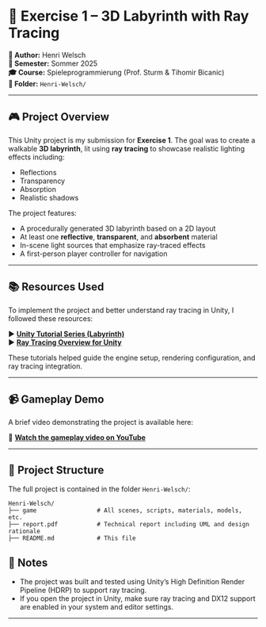 # 🧩 Exercise 1 – 3D Labyrinth with Ray Tracing  
**👤 Author:** Henri Welsch  
**📅 Semester:** Sommer 2025  
**🎓 Course:** Spieleprogrammierung (Prof. Sturm & Tihomir Bicanic)  
**📁 Folder:** `Henri-Welsch/`

---

## 🎮 Project Overview

This Unity project is my submission for **Exercise 1**. The goal was to create a walkable **3D labyrinth**, lit using **ray tracing** to showcase realistic lighting effects including:

- Reflections
- Transparency
- Absorption
- Realistic shadows

The project features:
- A procedurally generated 3D labyrinth based on a 2D layout
- At least one **reflective**, **transparent**, and **absorbent** material
- In-scene light sources that emphasize ray-traced effects
- A first-person player controller for navigation

---

## 📚 Resources Used

To implement the project and better understand ray tracing in Unity, I followed these resources:

▶️ **[Unity Tutorial Series (Labyrinth)](https://www.youtube.com/watch?v=HwI90YLqMaY&list=PLZ1b66Z1KFKhO7R6Q588cdWxdnVxpPmA8)**  
▶️ **[Ray Tracing Overview for Unity](https://www.youtube.com/watch?v=ad9f_nKU0ZA)**

These tutorials helped guide the engine setup, rendering configuration, and ray tracing integration.

---

## 📹 Gameplay Demo

A brief video demonstrating the project is available here:

🎥 **[Watch the gameplay video on YouTube](https://youtu.be/pztZ5XwjznI)**

---

## 📁 Project Structure

The full project is contained in the folder `Henri-Welsch/`:

```
Henri-Welsch/
├── game                 # All scenes, scripts, materials, models, etc.
├── report.pdf           # Technical report including UML and design rationale
├── README.md            # This file

```

## 💬 Notes

- The project was built and tested using Unity’s High Definition Render Pipeline (HDRP) to support ray tracing.
- If you open the project in Unity, make sure ray tracing and DX12 support are enabled in your system and editor settings.

---
